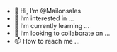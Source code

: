 - 👋 Hi, I’m @Mailonsales
- 👀 I’m interested in ...
- 🌱 I’m currently learning ...
- 💞️ I’m looking to collaborate on ...
- 📫 How to reach me ...

<!---
Mailonsales/Mailonsales is a ✨ special ✨ repository because its `README.md` (this file) appears on your GitHub profile.
You can click the Preview link to take a look at your changes.
--->
